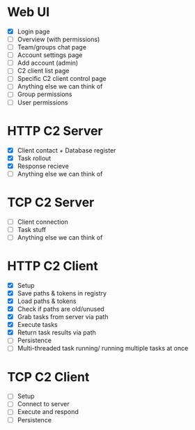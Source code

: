 # **Web UI**

- [x] Login page
- [ ] Overview (with permissions)
- [ ] Team/groups chat page
- [ ] Account settings page
- [ ] Add account (admin)
- [ ] C2 client list page
- [ ] Specific C2 client control page
- [ ] Anything else we can think of
- [ ] Group permissions
- [ ] User permissions

# **HTTP C2 Server**

- [x] Client contact + Database register
- [x] Task rollout
- [x] Response recieve
- [ ] Anything else we can think of

# **TCP C2 Server**

- [ ] Client connection
- [ ] Task stuff
- [ ] Anything else we can think of

# **HTTP C2 Client**

- [x] Setup
- [x] Save paths & tokens in registry
- [x] Load paths & tokens
- [x] Check if paths are old/unused
- [x] Grab tasks from server via path
- [x] Execute tasks
- [x] Return task results via path
- [ ] Persistence
- [ ] Multi-threaded task running/ running multiple tasks at once

# **TCP C2 Client**

- [ ] Setup
- [ ] Connect to server
- [ ] Execute and respond
- [ ] Persistence
